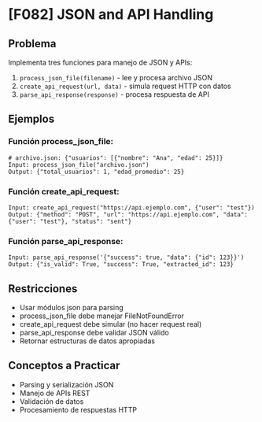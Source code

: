 # [F082] JSON and API Handling

## Problema

Implementa tres funciones para manejo de JSON y APIs:
1. `process_json_file(filename)` - lee y procesa archivo JSON
2. `create_api_request(url, data)` - simula request HTTP con datos
3. `parse_api_response(response)` - procesa respuesta de API

## Ejemplos

### Función process_json_file:
```
# archivo.json: {"usuarios": [{"nombre": "Ana", "edad": 25}]}
Input: process_json_file("archivo.json")
Output: {"total_usuarios": 1, "edad_promedio": 25}
```

### Función create_api_request:
```
Input: create_api_request("https://api.ejemplo.com", {"user": "test"})
Output: {"method": "POST", "url": "https://api.ejemplo.com", "data": {"user": "test"}, "status": "sent"}
```

### Función parse_api_response:
```
Input: parse_api_response('{"success": true, "data": {"id": 123}}')
Output: {"is_valid": True, "success": True, "extracted_id": 123}
```

## Restricciones
- Usar módulos json para parsing
- process_json_file debe manejar FileNotFoundError
- create_api_request debe simular (no hacer request real)
- parse_api_response debe validar JSON válido
- Retornar estructuras de datos apropiadas

## Conceptos a Practicar
- Parsing y serialización JSON
- Manejo de APIs REST
- Validación de datos
- Procesamiento de respuestas HTTP
